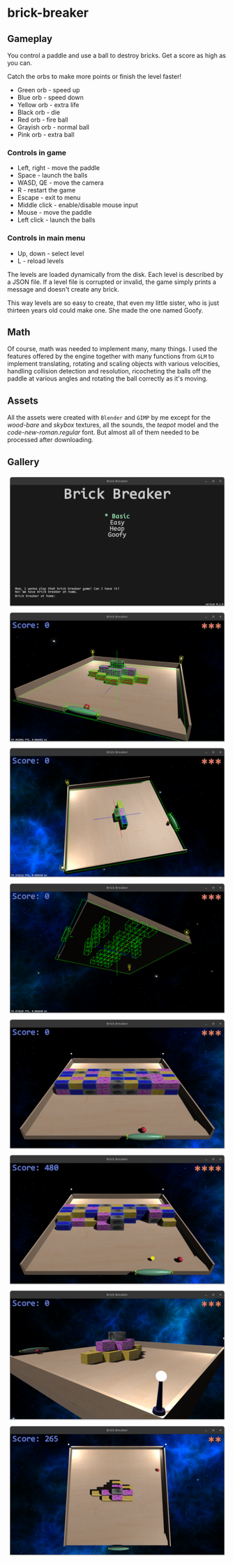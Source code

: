 # brick-breaker

## Gameplay

You control a paddle and use a ball to destroy bricks. Get a score as high as you can.

Catch the orbs to make more points or finish the level faster!

- Green orb - speed up
- Blue orb - speed down
- Yellow orb - extra life
- Black orb - die
- Red orb - fire ball
- Grayish orb - normal ball
- Pink orb - extra ball

### Controls in game

- Left, right - move the paddle
- Space - launch the balls
- WASD, QE - move the camera
- R - restart the game
- Escape - exit to menu
- Middle click - enable/disable mouse input
- Mouse - move the paddle
- Left click - launch the balls

### Controls in main menu

- Up, down - select level
- L - reload levels

The levels are loaded dynamically from the disk. Each level is described by a JSON file. If a level file is corrupted or
invalid, the game simply prints a message and doesn't create any brick.

This way levels are so easy to create, that even my little sister, who is just thirteen years old could make one. She
made the one named Goofy.

## Math

Of course, math was needed to implement many, many things. I used the features offered by the engine together with many
functions from `GLM` to implement translating, rotating and scaling objects with various velocities, handling collision
detection and resolution, ricocheting the balls off the paddle at various angles and rotating the ball correctly as it's
moving.

## Assets

All the assets were created with `Blender` and `GIMP` by me except for the *wood-bare* and *skybox* textures, all the
sounds, the *teapot* model and the *code-new-roman.regular* font. But almost all of them needed to be processed after
downloading.

## Gallery

![main menu](/gallery/game/1.png)
![in debug](/gallery/game/2.png)
![in debug](/gallery/game/3.png)
![in debug](/gallery/game/4.png)
![in release](/gallery/game/5.png)
![in release](/gallery/game/6.png)
![in release](/gallery/game/7.png)
![in release](/gallery/game/8.png)
